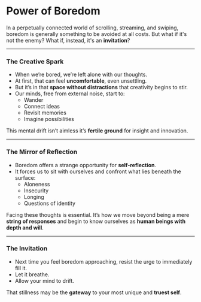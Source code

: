 # Power of Boredom

In a perpetually connected world of scrolling, streaming, and swiping, boredom is generally something to be avoided at all costs. But what if it's not the enemy? What if, instead, it's an **invitation**?

---

### The Creative Spark
- When we’re bored, we’re left alone with our thoughts.  
- At first, that can feel **uncomfortable**, even unsettling.  
- But it’s in that **space without distractions** that creativity begins to stir.  
- Our minds, free from external noise, start to:  
  - Wander  
  - Connect ideas  
  - Revisit memories  
  - Imagine possibilities  

This mental drift isn’t aimless it’s **fertile ground** for insight and innovation.

---

### The Mirror of Reflection
- Boredom offers a strange opportunity for **self-reflection**.  
- It forces us to sit with ourselves and confront what lies beneath the surface:  
  - Aloneness  
  - Insecurity  
  - Longing  
  - Questions of identity  

Facing these thoughts is essential. It’s how we move beyond being a mere **string of responses** and begin to know ourselves as **human beings with depth and will**.

---

### The Invitation
- Next time you feel boredom approaching, resist the urge to immediately fill it.  
- Let it breathe.  
- Allow your mind to drift.  

That stillness may be the **gateway** to your most unique and **truest self**.

